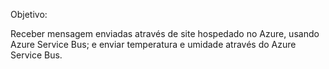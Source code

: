 Objetivo:

Receber mensagem enviadas através de site hospedado no Azure, usando Azure Service Bus; e enviar temperatura e umidade através do Azure Service Bus.
